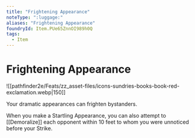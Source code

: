 ```yaml
---
title: "Frightening Appearance"
noteType: ":luggage:"
aliases: "Frightening Appearance"
foundryId: Item.PUe65ZnnOI989h0Q
tags:
  - Item
---
```


# Frightening Appearance
![[pathfinder2e/Feats/zz_asset-files/icons-sundries-books-book-red-exclamation.webp|150]]

Your dramatic appearances can frighten bystanders.

When you make a Startling Appearance, you can also attempt to [[Demoralize]] each opponent within 10 feet to whom you were unnoticed before your Strike.
